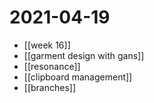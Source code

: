 # 2021-04-19

- [[week 16]]
- [[garment design with gans]]
- [[resonance]]
- [[clipboard management]]
- [[branches]]

